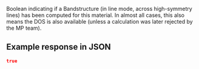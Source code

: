 Boolean indicating if a Bandstructure (in line mode, across high-symmetry lines) has been computed for this material. In almost all cases, this also means the DOS is also available (unless a calculation was later rejected by the MP team).





























## Example response in JSON

```json
true
```

